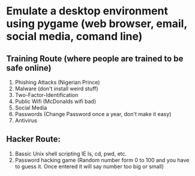 # Emulate a desktop environment using pygame (web browser, email, social media, comand line)

## Training Route (where people are trained to be safe online)
1. Phishing Attacks (Nigerian Prince)
2. Malware (don't install weird stuff)
3. Two-Factor-Identification
4. Public Wifi (McDonalds wifi bad)
5. Social Media
6. Passwords (Change Password once a year, don't make it easy)
7. Antivirus

## Hacker Route:

1. Bassic Unix shell scripting IE ls, cd, pwd, etc. 
2. Password hacking game (Random number form 0 to 100 and you have to guess it. Once entered it will say number too big or small)
